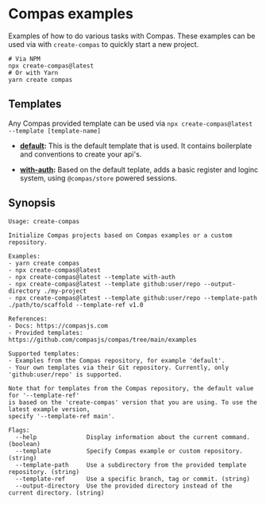 # Compas examples

Examples of how to do various tasks with Compas. These examples can be used via
with `create-compas` to quickly start a new project.

```shell
# Via NPM
npx create-compas@latest
# Or with Yarn
yarn create compas
```

## Templates

Any Compas provided template can be used via
`npx create-compas@latest --template [template-name]`

- **[default](https://github.com/compasjs/compas/tree/main/examples/default):**
  This is the default template that is used. It contains boilerplate and
  conventions to create your api's.

- **[with-auth](https://github.com/compasjs/compas/tree/main/examples/with-auth):**
  Based on the default teplate, adds a basic register and loginc system, using
  `@compas/store` powered sessions.

## Synopsis

```text
Usage: create-compas

Initialize Compas projects based on Compas examples or a custom repository.

Examples:
- yarn create compas
- npx create-compas@latest
- npx create-compas@latest --template with-auth
- npx create-compas@latest --template github:user/repo --output-directory ./my-project
- npx create-compas@latest --template github:user/repo --template-path ./path/to/scaffold --template-ref v1.0

References:
- Docs: https://compasjs.com
- Provided templates: https://github.com/compasjs/compas/tree/main/examples

Supported templates:
- Examples from the Compas repository, for example 'default'.
- Your own templates via their Git repository. Currently, only 'github:user/repo' is supported.

Note that for templates from the Compas repository, the default value for '--template-ref'
is based on the 'create-compas' version that you are using. To use the latest example version,
specify '--template-ref main'.

Flags:
  --help              Display information about the current command. (boolean)
  --template          Specify Compas example or custom repository. (string)
  --template-path     Use a subdirectory from the provided template repository. (string)
  --template-ref      Use a specific branch, tag or commit. (string)
  --output-directory  Use the provided directory instead of the current directory. (string)
```
